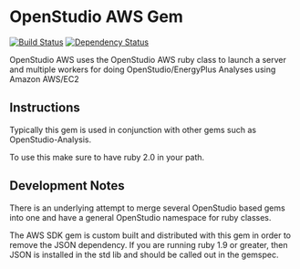 OpenStudio AWS Gem
==================

[![Build Status](https://travis-ci.org/NREL/OpenStudio-aws-gem.svg?branch=develop)](https://travis-ci.org/NREL/OpenStudio-aws-gem.svg?branch=develop) [![Dependency Status](https://www.versioneye.com/user/projects/540a30dbccc023fe760002c9/badge.svg?style=flat)](https://www.versioneye.com/user/projects/540a30dbccc023fe760002c9)

OpenStudio AWS uses the OpenStudio AWS ruby class to launch a server and multiple workers for doing 
OpenStudio/EnergyPlus Analyses using Amazon AWS/EC2

Instructions
------------

Typically this gem is used in conjunction with other gems such as OpenStudio-Analysis.

To use this make sure to have ruby 2.0 in your path.

Development Notes
-----------------

There is an underlying attempt to merge several OpenStudio based gems into one and have a general 
OpenStudio namespace for ruby classes.

The AWS SDK gem is custom built and distributed with this gem in order to remove the JSON dependency.  If you are running ruby 1.9 or greater, then JSON is installed in the std lib and should be called out in the gemspec.
